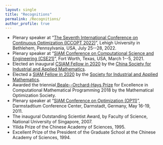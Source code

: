 ```yaml
---
layout: single
title: "Recognitions"
permalink: /Recognitions/
author_profile: true
---
```


- Plenary speaker  at “[The Seventh International Conference on Continuous Optimization (ICCOPT 2022)](https://iccopt2022.lehigh.edu/)”, Lehigh University in Bethlehem, Pennsylvania, USA, July 25--28, 2022.
- Plenary speaker at “[SIAM Conference on Computational Science and Engineering (CSE21)](https://www.siam.org/conferences/cm/conference/cse21)”,  Fort Worth, Texas, USA, March 1--5, 2021.
- Elected an inaugural [CSIAM Fellow in 2020](https://csiam.org.cn/home/article/detail/id/1389.html) by the [China Society for Industrial and Applied Mathematics](https://csiam.org.cn/).
- Elected a [SIAM Fellow in 2020](https://www.siam.org/programs-initiatives/prizes-awards/fellows-program/fellows-directory/?_page=1&keywords=) by the [Society for Industrial and Applied Mathematics](https://www.siam.org/).
- Awarded the triennial[ Beale--Orchard-Hays Prize](https://www.mathopt.org/?nav=boh) for Excellence in Computational Mathematical Programming  2018 by  the Mathematical Optimization Society.
- Plenary speaker at “[SIAM Conference on Optimization (OP11)](https://wwwarchive.z13.web.core.windows.net/)”, Darmstadtium Conference Center, Darmstadt, Germany, May 16-19, 2011. 
- The inaugural Outstanding Scientist Award, by Faculty of Science, National University of Singapore, 2007.
- Yilida Prize of the Chinese Academy of Sciences, 1995.
- Excellent Prize of the President of the Graduate School at the Chinese Academy of Sciences, 1994.
